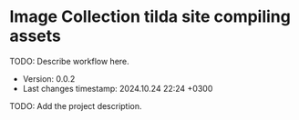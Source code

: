 <!--
@since 2024.10.06, 22:56
@changed 2024.10.06, 22:56
-->

# Image Collection tilda site compiling assets

TODO: Describe workflow here.

- Version: 0.0.2
- Last changes timestamp: 2024.10.24 22:24 +0300

TODO: Add the project description.
